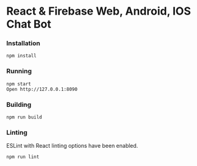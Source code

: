 # React & Firebase Web, Android, IOS Chat Bot


### Installation

```
npm install
```

### Running

```
npm start
Open http://127.0.0.1:8090
```

### Building

```
npm run build
```

### Linting

ESLint with React linting options have been enabled.

```
npm run lint
```

